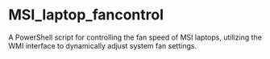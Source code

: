 # MSI_laptop_fancontrol
A PowerShell script for controlling the fan speed of MSI laptops, utilizing the WMI interface to dynamically adjust system fan settings.
